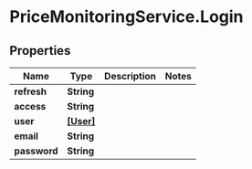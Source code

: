 # PriceMonitoringService.Login

## Properties
Name | Type | Description | Notes
------------ | ------------- | ------------- | -------------
**refresh** | **String** |  | 
**access** | **String** |  | 
**user** | [**[User]**](User.md) |  | 
**email** | **String** |  | 
**password** | **String** |  | 
